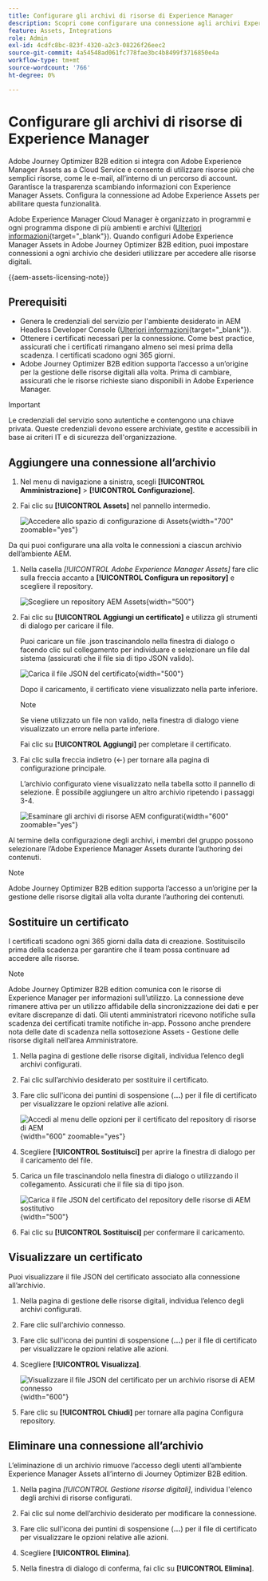 ```yaml
---
title: Configurare gli archivi di risorse di Experience Manager
description: Scopri come configurare una connessione agli archivi Experience Manager Assets per l’utilizzo nell’authoring dei contenuti Journey Optimizer B2B edition.
feature: Assets, Integrations
role: Admin
exl-id: 4cdfc8bc-823f-4320-a2c3-08226f26eec2
source-git-commit: 4a54548ad061fc778fae3bc4b8499f3716850e4a
workflow-type: tm+mt
source-wordcount: '766'
ht-degree: 0%

---
```


# Configurare gli archivi di risorse di Experience Manager

Adobe Journey Optimizer B2B edition si integra con Adobe Experience Manager Assets as a Cloud Service e consente di utilizzare risorse più che semplici risorse, come le e-mail, all’interno di un percorso di account. Garantisce la trasparenza scambiando informazioni con Experience Manager Assets. Configura la connessione ad Adobe Experience Assets per abilitare questa funzionalità.

Adobe Experience Manager Cloud Manager è organizzato in programmi e ogni programma dispone di più ambienti e archivi ([Ulteriori informazioni](https://experienceleague.adobe.com/en/docs/experience-manager-cloud-service/content/implementing/using-cloud-manager/programs/program-types){target="_blank"}). Quando configuri Adobe Experience Manager Assets in Adobe Journey Optimizer B2B edition, puoi impostare connessioni a ogni archivio che desideri utilizzare per accedere alle risorse digitali.

{{aem-assets-licensing-note}}

## Prerequisiti

* Genera le credenziali del servizio per l&#39;ambiente desiderato in AEM Headless Developer Console ([Ulteriori informazioni](https://experienceleague.adobe.com/en/docs/experience-manager-learn/getting-started-with-aem-headless/authentication/service-credentials#generate-service-credentials){target="_blank"}).
* Ottenere i certificati necessari per la connessione. Come best practice, assicurati che i certificati rimangano almeno sei mesi prima della scadenza. I certificati scadono ogni 365 giorni.
* Adobe Journey Optimizer B2B edition supporta l’accesso a un’origine per la gestione delle risorse digitali alla volta. Prima di cambiare, assicurati che le risorse richieste siano disponibili in Adobe Experience Manager.

>[!IMPORTANT]
>
>Le credenziali del servizio sono autentiche e contengono una chiave privata. Queste credenziali devono essere archiviate, gestite e accessibili in base ai criteri IT e di sicurezza dell&#39;organizzazione.

## Aggiungere una connessione all’archivio

1. Nel menu di navigazione a sinistra, scegli **[!UICONTROL Amministrazione]** > **[!UICONTROL Configurazione]**.

1. Fai clic su **[!UICONTROL Assets]** nel pannello intermedio.

   ![Accedere allo spazio di configurazione di Assets](./assets/configuration-assets-aem.png){width="700" zoomable="yes"}

<!--   The default digital asset management option is configured as `Adobe Marketo Engage`.
-->
Da qui puoi configurare una alla volta le connessioni a ciascun archivio dell’ambiente AEM.

1. Nella casella _[!UICONTROL Adobe Experience Manager Assets]_ fare clic sulla freccia accanto a **[!UICONTROL Configura un repository]** e scegliere il repository.

   ![Scegliere un repository AEM Assets](./assets/configure-assets-aem-choose-respository.png){width="500"}

1. Fai clic su **[!UICONTROL Aggiungi un certificato]** e utilizza gli strumenti di dialogo per caricare il file.

   Puoi caricare un file .json trascinandolo nella finestra di dialogo o facendo clic sul collegamento per individuare e selezionare un file dal sistema (assicurati che il file sia di tipo JSON valido).

   ![Carica il file JSON del certificato](./assets/configuration-assets-aem-upload-cert.png){width="500"}

   Dopo il caricamento, il certificato viene visualizzato nella parte inferiore.

   >[!NOTE]
   >
   >Se viene utilizzato un file non valido, nella finestra di dialogo viene visualizzato un errore nella parte inferiore.

   Fai clic su **[!UICONTROL Aggiungi]** per completare il certificato.

1. Fai clic sulla freccia indietro (←) per tornare alla pagina di configurazione principale.

   L’archivio configurato viene visualizzato nella tabella sotto il pannello di selezione. È possibile aggiungere un altro archivio ripetendo i passaggi 3-4.

   ![Esaminare gli archivi di risorse AEM configurati](./assets/configuration-assets-aem-repositories.png){width="600" zoomable="yes"}

Al termine della configurazione degli archivi, i membri del gruppo possono selezionare l’Adobe Experience Manager Assets durante l’authoring dei contenuti.

>[!NOTE]
>
>Adobe Journey Optimizer B2B edition supporta l’accesso a un’origine per la gestione delle risorse digitali alla volta durante l’authoring dei contenuti. 

## Sostituire un certificato

I certificati scadono ogni 365 giorni dalla data di creazione. Sostituiscilo prima della scadenza per garantire che il team possa continuare ad accedere alle risorse.

>[!NOTE]
>
>Adobe Journey Optimizer B2B edition comunica con le risorse di Experience Manager per informazioni sull’utilizzo. La connessione deve rimanere attiva per un utilizzo affidabile della sincronizzazione dei dati e per evitare discrepanze di dati. Gli utenti amministratori ricevono notifiche sulla scadenza dei certificati tramite notifiche in-app. Possono anche prendere nota delle date di scadenza nella sottosezione Assets - Gestione delle risorse digitali nell’area Amministratore.

1. Nella pagina di gestione delle risorse digitali, individua l’elenco degli archivi configurati.

1. Fai clic sull’archivio desiderato per sostituire il certificato.

1. Fare clic sull&#39;icona dei puntini di sospensione (**...**) per il file di certificato per visualizzare le opzioni relative alle azioni.

   ![Accedi al menu delle opzioni per il certificato del repository di risorse di AEM](./assets/configuration-assets-aem-repo-menu.png){width="600" zoomable="yes"}

1. Scegliere **[!UICONTROL Sostituisci]** per aprire la finestra di dialogo per il caricamento del file.

1. Carica un file trascinandolo nella finestra di dialogo o utilizzando il collegamento. Assicurati che il file sia di tipo json.

   ![Carica il file JSON del certificato del repository delle risorse di AEM sostitutivo](./assets/configuration-assets-aem-upload-replacement-cert.png){width="500"}

1. Fai clic su **[!UICONTROL Sostituisci]** per confermare il caricamento.

## Visualizzare un certificato

Puoi visualizzare il file JSON del certificato associato alla connessione all’archivio.

1. Nella pagina di gestione delle risorse digitali, individua l’elenco degli archivi configurati.

1. Fare clic sull&#39;archivio connesso.

1. Fare clic sull&#39;icona dei puntini di sospensione (**...**) per il file di certificato per visualizzare le opzioni relative alle azioni.

1. Scegliere **[!UICONTROL Visualizza]**.

   ![Visualizzare il file JSON del certificato per un archivio risorse di AEM connesso](./assets/configuration-assets-aem-view-cert.png){width="600"}

1. Fare clic su **[!UICONTROL Chiudi]** per tornare alla pagina Configura repository.

## Eliminare una connessione all’archivio

L’eliminazione di un archivio rimuove l’accesso degli utenti all’ambiente Experience Manager Assets all’interno di Journey Optimizer B2B edition.

1. Nella pagina _[!UICONTROL Gestione risorse digitali]_, individua l&#39;elenco degli archivi di risorse configurati.

1. Fai clic sul nome dell’archivio desiderato per modificare la connessione.

1. Fare clic sull&#39;icona dei puntini di sospensione (**...**) per il file di certificato per visualizzare le opzioni relative alle azioni.

1. Scegliere **[!UICONTROL Elimina]**.

1. Nella finestra di dialogo di conferma, fai clic su **[!UICONTROL Elimina]**.
<!--

## Switch back to Adobe Marketo Engage Assets

Select Adobe Marketo Engage digital asset management in the Assets section.

After the confirmation, the Adobe Marketo Engage assets library is available for users.
-->

